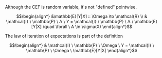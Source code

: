 Although the CEF is random variable, it's not "defined" pointwise. 

$$\begin{align*}
&\mathbb{E}[Y|X] :: \Omega \to \mathcal{R} \\ 
& \mathcal{I} \ \mathbb{P} \ A \ Y = \mathcal{I} \ \mathbb{P} \ A \  \mathbb{E}[Y|X] \quad \forall \ A \in \sigma(X)
\end{align*}$$

The law of iteration of expectations is part of the definition

$$\begin{align*}
& \mathcal{I} \ \mathbb{P} \ \Omega \ Y = \mathcal{I} \ \mathbb{P} \ \Omega \  \mathbb{E}[Y|X]
\end{align*}$$


